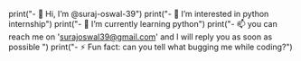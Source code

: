 print("- 👋 Hi, I’m @suraj-oswal-39")
print("- 👀 I’m interested in python internship")
print("- 🌱 I’m currently learning python")
print("- 📫 you can reach me on 'surajoswal39@gmail.com' and I will reply you as soon as possible ")
print("- ⚡ Fun fact: can you tell what bugging me while coding?")
